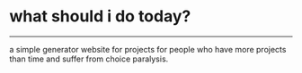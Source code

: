 # what should i do today?
---

a simple generator website for projects for people who have more projects than time and suffer from choice paralysis.
